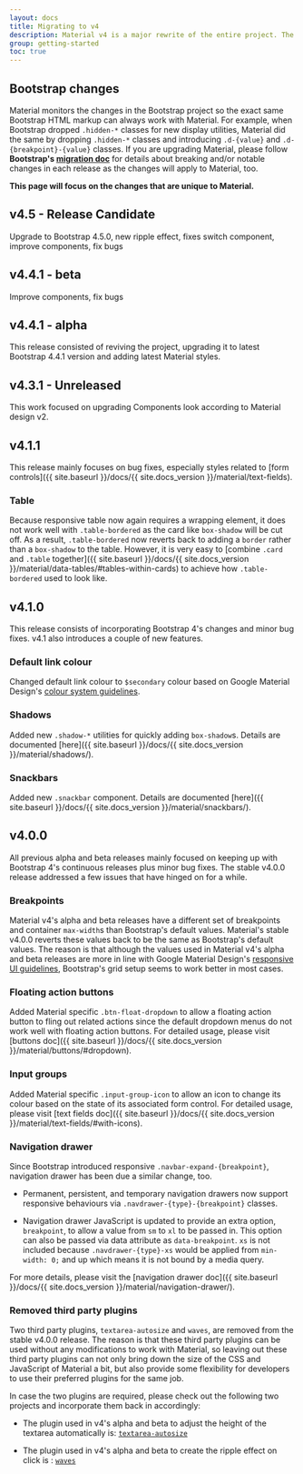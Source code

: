 ```yaml
---
layout: docs
title: Migrating to v4
description: Material v4 is a major rewrite of the entire project. The most notable changes are summarized below.
group: getting-started
toc: true
---
```


## Bootstrap changes

Material monitors the changes in the Bootstrap project so the exact same Bootstrap HTML markup can always work with Material. For example, when Bootstrap dropped `.hidden-*` classes for new display utilities, Material did the same by dropping `.hidden-*` classes and introducing `.d-{value}` and `.d-{breakpoint}-{value}` classes. If you are upgrading Material, please follow **Bootstrap's [migration doc](https://getbootstrap.com/docs/4.4/migration/)** for details about breaking and/or notable changes in each release as the changes will apply to Material, too.

**This page will focus on the changes that are unique to Material.**

## v4.5 - Release Candidate
Upgrade to Bootstrap 4.5.0, new ripple effect, fixes switch component, improve components, fix bugs

## v4.4.1 - beta
Improve components, fix bugs

## v4.4.1 - alpha
This release consisted of reviving the project, upgrading it to latest Bootstrap 4.4.1 version and adding latest Material styles.

## v4.3.1 - Unreleased
This work focused on upgrading Components look according to Material design v2.

## v4.1.1

This release mainly focuses on bug fixes, especially styles related to [form controls]({{ site.baseurl }}/docs/{{ site.docs_version }}/material/text-fields).

### Table

Because responsive table now again requires a wrapping element, it does not work well with `.table-bordered` as the card like `box-shadow` will be cut off. As a result, `.table-bordered` now reverts back to adding a `border` rather than a `box-shadow` to the table. However, it is very easy to [combine `.card` and `.table` together]({{ site.baseurl }}/docs/{{ site.docs_version }}/material/data-tables/#tables-within-cards) to achieve how `.table-bordered` used to look like.

## v4.1.0

This release consists of incorporating Bootstrap 4's changes and minor bug fixes. v4.1 also introduces a couple of new features.

### Default link colour

Changed default link colour to `$secondary` colour based on Google Material Design's [colour system guidelines](https://material.io/guidelines/style/color.html#color-color-system).

### Shadows

Added new `.shadow-*` utilities for quickly adding `box-shadow`s. Details are documented [here]({{ site.baseurl }}/docs/{{ site.docs_version }}/material/shadows/).

### Snackbars

Added new `.snackbar` component. Details are documented [here]({{ site.baseurl }}/docs/{{ site.docs_version }}/material/snackbars/).

## v4.0.0

All previous alpha and beta releases mainly focused on keeping up with Bootstrap 4's continuous releases plus minor bug fixes. The stable v4.0.0 release addressed a few issues that have hinged on for a while.

### Breakpoints

Material v4's alpha and beta releases have a different set of breakpoints and container `max-width`s than Bootstrap's default values. Material's stable v4.0.0 reverts these values back to be the same as Bootstrap's default values. The reason is that although the values used in Material v4's alpha and beta releases are more in line with Google Material Design's [responsive UI guidelines](https://material.io/guidelines/layout/responsive-ui.html#responsive-ui-breakpoints), Bootstrap's grid setup seems to work better in most cases.

### Floating action buttons

Added Material specific `.btn-float-dropdown` to allow a floating action button to fling out related actions since the default dropdown menus do not work well with floating action buttons. For detailed usage, please visit [buttons doc]({{ site.baseurl }}/docs/{{ site.docs_version }}/material/buttons/#dropdown).

### Input groups

Added Material specific `.input-group-icon` to allow an icon to change its colour based on the state of its associated form control. For detailed usage, please visit [text fields doc]({{ site.baseurl }}/docs/{{ site.docs_version }}/material/text-fields/#with-icons).

### Navigation drawer

Since Bootstrap introduced responsive `.navbar-expand-{breakpoint}`, navigation drawer has been due a similar change, too.

- Permanent, persistent, and temporary navigation drawers now support responsive behaviours via `.navdrawer-{type}-{breakpoint}` classes.

- Navigation drawer JavaScript is updated to provide an extra option, `breakpoint`, to allow a value from `sm` to `xl` to be passed in. This option can also be passed via data attribute as `data-breakpoint`. `xs` is not included because `.navdrawer-{type}-xs` would be applied from `min-width: 0;` and up which means it is not bound by a media query.

For more details, please visit the [navigation drawer doc]({{ site.baseurl }}/docs/{{ site.docs_version }}/material/navigation-drawer/).

### Removed third party plugins

Two third party plugins, `textarea-autosize` and `waves`, are removed from the stable v4.0.0 release. The reason is that these third party plugins can be used without any modifications to work with Material, so leaving out these third party plugins can not only bring down the size of the CSS and JavaScript of Material a bit, but also provide some flexibility for developers to use their preferred plugins for the same job.

In case the two plugins are required, please check out the following two projects and incorporate them back in accordingly:

- The plugin used in v4's alpha and beta to adjust the height of the textarea automatically is: [`textarea-autosize`](https://github.com/javierjulio/textarea-autosize)

- The plugin used in v4's alpha and beta to create the ripple effect on click is : [`waves`](https://github.com/fians/Waves)

